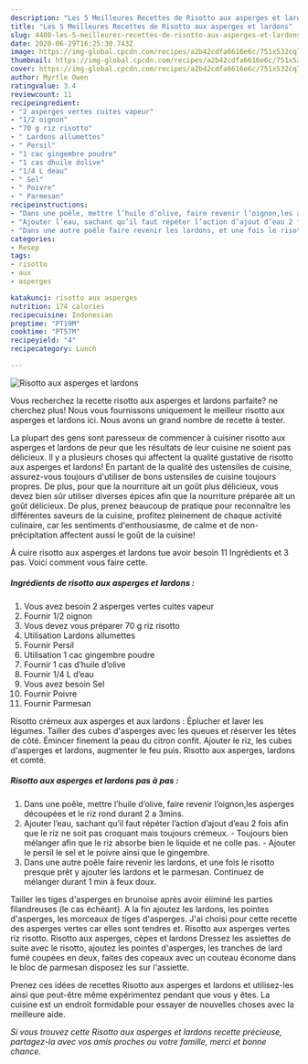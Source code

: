 ```yaml
---
description: "Les 5 Meilleures Recettes de Risotto aux asperges et lardons"
title: "Les 5 Meilleures Recettes de Risotto aux asperges et lardons"
slug: 4408-les-5-meilleures-recettes-de-risotto-aux-asperges-et-lardons
date: 2020-06-29T16:25:30.743Z
image: https://img-global.cpcdn.com/recipes/a2b42cdfa6616e6c/751x532cq70/risotto-aux-asperges-et-lardons-photo-principale-de-la-recette.jpg
thumbnail: https://img-global.cpcdn.com/recipes/a2b42cdfa6616e6c/751x532cq70/risotto-aux-asperges-et-lardons-photo-principale-de-la-recette.jpg
cover: https://img-global.cpcdn.com/recipes/a2b42cdfa6616e6c/751x532cq70/risotto-aux-asperges-et-lardons-photo-principale-de-la-recette.jpg
author: Myrtle Owen
ratingvalue: 3.4
reviewcount: 11
recipeingredient:
- "2 asperges vertes cuites vapeur"
- "1/2 oignon"
- "70 g riz risotto"
- " Lardons allumettes"
- " Persil"
- "1 cac gingembre poudre"
- "1 cas dhuile dolive"
- "1/4 L deau"
- " Sel"
- " Poivre"
- " Parmesan"
recipeinstructions:
- "Dans une poêle, mettre l’huile d’olive, faire revenir l’oignon,les asperges découpées et le riz rond durant 2 a 3mins."
- "Ajouter l’eau, sachant qu’il faut répéter l’action d’ajout d’eau 2 fois afin que le riz ne soit pas croquant mais toujours crémeux. Toujours bien mélanger afin que le riz absorbe bien le liquide et ne colle pas. Ajouter le persil le sel et le poivre ainsi que le gingembre."
- "Dans une autre poêle faire revenir les lardons, et une fois le risotto presque prêt y ajouter les lardons et le parmesan. Continuez de mélanger durant 1 min à feux doux."
categories:
- Resep
tags:
- risotto
- aux
- asperges

katakunci: risotto aux asperges 
nutrition: 174 calories
recipecuisine: Indonesian
preptime: "PT19M"
cooktime: "PT57M"
recipeyield: "4"
recipecategory: Lunch

---
```



![Risotto aux asperges et lardons](https://img-global.cpcdn.com/recipes/a2b42cdfa6616e6c/751x532cq70/risotto-aux-asperges-et-lardons-photo-principale-de-la-recette.jpg)

Vous recherchez la recette risotto aux asperges et lardons parfaite? ne cherchez plus! Nous vous fournissons uniquement le meilleur risotto aux asperges et lardons ici. Nous avons un grand nombre de recette à tester.

La plupart des gens sont paresseux de commencer à cuisiner risotto aux asperges et lardons de peur que les résultats de leur cuisine ne soient pas délicieux. Il y a plusieurs choses qui affectent la qualité gustative de risotto aux asperges et lardons! En partant de la qualité des ustensiles de cuisine, assurez-vous toujours d'utiliser de bons ustensiles de cuisine toujours propres. De plus, pour que la nourriture ait un goût plus délicieux, vous devez bien sûr utiliser diverses épices afin que la nourriture préparée ait un goût délicieux. De plus, prenez beaucoup de pratique pour reconnaître les différentes saveurs de la cuisine, profitez pleinement de chaque activité culinaire, car les sentiments d'enthousiasme, de calme et de non-précipitation affectent aussi le goût de la cuisine!

<!--inarticleads1-->

À cuire risotto aux asperges et lardons tue avoir besoin 11 Ingrédients et 3 pas. Voici comment vous faire cette.

##### Ingrédients de risotto aux asperges et lardons :

1. Vous avez besoin 2 asperges vertes cuites vapeur
1. Fournir 1/2 oignon
1. Vous devez vous préparer 70 g riz risotto
1. Utilisation  Lardons allumettes
1. Fournir  Persil
1. Utilisation 1 cac gingembre poudre
1. Fournir 1 cas d’huile d’olive
1. Fournir 1/4 L d’eau
1. Vous avez besoin  Sel
1. Fournir  Poivre
1. Fournir  Parmesan


Risotto crémeux aux asperges et aux lardons : Éplucher et laver les légumes. Tailler des cubes d&#39;asperges avec les queues et réserver les têtes de côté. Émincer finement la peau du citron confit. Ajouter le riz, les cubes d&#39;asperges et lardons, augmenter le feu puis. Risotto aux asperges, lardons et comté. 

<!--inarticleads2-->

##### Risotto aux asperges et lardons pas à pas :

1. Dans une poêle, mettre l’huile d’olive, faire revenir l’oignon,les asperges découpées et le riz rond durant 2 a 3mins.
1. Ajouter l’eau, sachant qu’il faut répéter l’action d’ajout d’eau 2 fois afin que le riz ne soit pas croquant mais toujours crémeux. - Toujours bien mélanger afin que le riz absorbe bien le liquide et ne colle pas. - Ajouter le persil le sel et le poivre ainsi que le gingembre.
1. Dans une autre poêle faire revenir les lardons, et une fois le risotto presque prêt y ajouter les lardons et le parmesan. Continuez de mélanger durant 1 min à feux doux.


Tailler les tiges d&#39;asperges en brunoise après avoir éliminé les parties filandreuses (le cas échéant). A la fin ajoutez les lardons, les pointes d&#39;asperges, les morceaux de tiges d&#39;asperges. J&#39;ai choisi pour cette recette des asperges vertes car elles sont tendres et. Risotto aux asperges vertes riz risotto. Risotto aux asperges, cèpes et lardons Dressez les assiettes de suite avec le risotto, ajoutez les pointes d&#39;asperges, les tranches de lard fumé coupées en deux, faites des copeaux avec un couteau économe dans le bloc de parmesan disposez les sur l&#39;assiette. 

<!--inarticleads1-->

<p>
Prenez ces idées de recettes Risotto aux asperges et lardons et utilisez-les ainsi que peut-être même expérimentez pendant que vous y êtes. La cuisine est un endroit formidable pour essayer de nouvelles choses avec la meilleure aide.
</p>

<p>
<i>Si vous trouvez cette Risotto aux asperges et lardons recette précieuse, partagez-la avec vos amis proches ou votre famille, merci et bonne chance.</i>
</p>
